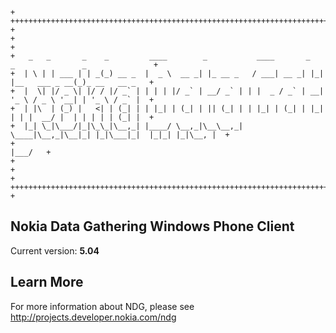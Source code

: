     + +++++++++++++++++++++++++++++++++++++++++++++++++++++++++++++++++++++++++++++++++++++++++++++++++++ +
    +                                                                                                     +
    +   _   _       _    _         ____        _           ____       _   _               _               +
    +  | \ | | ___ | | _(_) __ _  |  _ \  __ _| |_ __ _   / ___| __ _| |_| |__   ___ _ __(_)_ __   __ _   +
    +  |  \| |/ _ \| |/ / |/ _` | | | | |/ _` | __/ _` | | |  _ / _` | __| '_ \ / _ \ '__| | '_ \ / _` |  +
    +  | |\  | (_) |   <| | (_| | | |_| | (_| | || (_| | | |_| | (_| | |_| | | |  __/ |  | | | | | (_| |  +
    +  |_| \_|\___/|_|\_\_|\__,_| |____/ \__,_|\__\__,_|  \____|\__,_|\__|_| |_|\___|_|  |_|_| |_|\__, |  +
    +                                                                                             |___/   +
    +                                                                                                     +
    + +++++++++++++++++++++++++++++++++++++++++++++++++++++++++++++++++++++++++++++++++++++++++++++++++++ +

## Nokia Data Gathering Windows Phone Client

Current version: __5.04__

## Learn More

For more information about NDG, please see http://projects.developer.nokia.com/ndg
